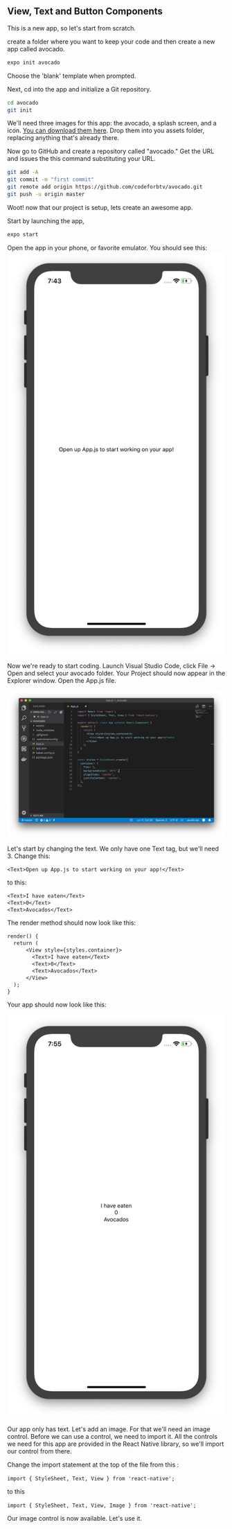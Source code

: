 ## View, Text and Button Components

This is a new app, so let's start from scratch.  

create a folder where you want to keep your code and then create a new app called avocado.

```bash
expo init avocado
```

Choose the 'blank' template when prompted.

Next, cd into the app and initialize a Git repository.

```bash
cd avocado
git init
```

We'll need three images for this app: the avocado, a splash screen, and a icon.  [You can download them here](../code-samples/avocado/assets/).  Drop them into you assets folder, replacing anything that's already there. 

Now go to GitHub and create a repository called "avocado."  Get the URL and issues the this command substituting your URL.

```bash
git add -A
git commit -m "first commit"
git remote add origin https://github.com/codeforbtv/avocado.git
git push -u origin master
``` 

Woot! now that our project is setup, lets create an awesome app.

Start by launching the app, 

```bash
expo start
```

Open the app in your phone, or favorite emulator.  You should see this:
![alt](./assets/01/new-app.png 'new app screen')


Now we're ready to start coding.  Launch Visual Studio Code, click File -> Open and select your avocado folder. Your Project should now appear in the Explorer window.  Open the App.js file.

![Alt](./assets/01/VSC.png "Your Project")


Let's start by changing the text.  We only have one Text tag, but we'll need 3.  Change this:


    <Text>Open up App.js to start working on your app!</Text>


to this:

    <Text>I have eaten</Text>
    <Text>0</Text>
    <Text>Avocados</Text>

The render method should now look like this: 

 
    render() {
      return (
          <View style={styles.container}>
            <Text>I have eaten</Text>
            <Text>0</Text>
            <Text>Avocados</Text>
          </View>
      );
    }

Your app should now look like this:

![alt](assets/01/text-only.png 'text in app')


Our app only has text. Let's add an image.  For that we'll need an image control.  Before we can use a control, we need to import it.  All the controls we need for this app are provided in the React Native library, so we'll import our control from there.

Change  the import statement at the top of the file from this :

```import { StyleSheet, Text, View } from 'react-native';```

to this 

```import { StyleSheet, Text, View, Image } from 'react-native';```

Our image control is now available. Let's use it.




